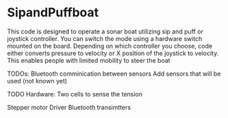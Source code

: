 # SipandPuffboat
This code is designed to operate a sonar boat utilizing sip and puff or joystick controller. You can switch the mode using a hardware switch mounted on the board. Depending on which controller you choose, code either converts pressure to velocity or X position of the joystick to velocity. This enables people with limited mobility to steer the boat

TODOs:
Bluetooth comminication between sensors 
Add sensors that will be used (not known yet)

TODO Hardware:
Two cells to sense the tension 

Stepper motor
Driver
Bluetooth transimtters



